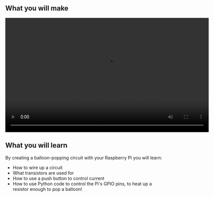 ## What you will make

<html>
<video width="640" height="360" controls>
<source src="images/balloon popper.mp4" type="video/mp4">
Your browser does not support the video tag.
</video>
</html>

## What you will learn
By creating a balloon-popping circuit with your Raspberry Pi you will learn:

- How to wire up a circuit
- What transistors are used for
- How to use a push button to control current
- How to use Python code to control the Pi's GPIO pins, to heat up a resistor enough to pop a balloon!
